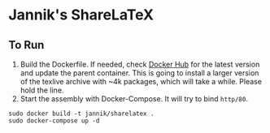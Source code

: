 # Jannik's ShareLaTeX

## To Run

1. Build the Dockerfile. If needed, check [Docker Hub](https://hub.docker.com/r/sharelatex/sharelatex/tags?page=1&ordering=last_updated) for the latest version and update the parent container. This is going to install a larger version of the texlive archive with ~4k packages, which will take a while. Please hold the line.
2. Start the assembly with Docker-Compose. It will try to bind `http/80`.

```shell
sudo docker build -t jannik/sharelatex .
sudo docker-compose up -d
```